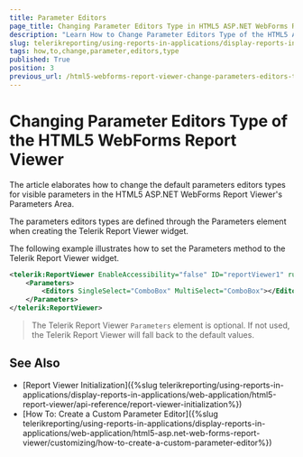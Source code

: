 ```yaml
---
title: Parameter Editors
page_title: Changing Parameter Editors Type in HTML5 ASP.NET WebForms ReportViewer
description: "Learn How to Change Parameter Editors Type of the HTML5 ASP.NET WebForms ReportViewer in Telerik Reporting."
slug: telerikreporting/using-reports-in-applications/display-reports-in-applications/web-application/html5-asp.net-web-forms-report-viewer/customizing/how-to-change-parameter-editors-type
tags: how,to,change,parameter,editors,type
published: True
position: 3
previous_url: /html5-webforms-report-viewer-change-parameters-editors-type
---
```


# Changing Parameter Editors Type of the HTML5 WebForms Report Viewer

The article elaborates how to change the default parameters editors types for visible parameters in the HTML5 ASP.NET WebForms Report Viewer's Parameters Area.

The parameters editors types are defined through the Parameters element when creating the Telerik Report Viewer widget.

The following example illustrates how to set the Parameters method to the Telerik Report Viewer widget.

````XML
<telerik:ReportViewer EnableAccessibility="false" ID="reportViewer1" runat="server">
	<Parameters>
		<Editors SingleSelect="ComboBox" MultiSelect="ComboBox"></Editors>
	</Parameters>
</telerik:ReportViewer>
````


> The Telerik Report Viewer `Parameters` element is optional. If not used, the Telerik Report Viewer will fall back to the default values.

## See Also

* [Report Viewer Initialization]({%slug telerikreporting/using-reports-in-applications/display-reports-in-applications/web-application/html5-report-viewer/api-reference/report-viewer-initialization%})
* [How To: Create a Custom Parameter Editor]({%slug telerikreporting/using-reports-in-applications/display-reports-in-applications/web-application/html5-asp.net-web-forms-report-viewer/customizing/how-to-create-a-custom-parameter-editor%})
